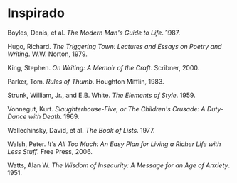# Inspirado


Boyles, Denis, et al. *The Modern Man's Guide to Life*. 1987.

Hugo, Richard. *The Triggering Town: Lectures and Essays on Poetry and Writing*. W.W. Norton, 1979.

King, Stephen. *On Writing: A Memoir of the Craft*. Scribner, 2000.

Parker, Tom. *Rules of Thumb*. Houghton Mifflin, 1983.

Strunk, William, Jr., and E.B. White. *The Elements of Style*. 1959.

Vonnegut, Kurt. *Slaughterhouse-Five, or The Children's Crusade: A Duty-Dance with Death*. 1969.

Wallechinsky, David, et al. *The Book of Lists*. 1977.

Walsh, Peter. *It's All Too Much: An Easy Plan for Living a Richer Life with Less Stuff*. Free Press, 2006.

Watts, Alan W. *The Wisdom of Insecurity: A Message for an Age of Anxiety*. 1951.

